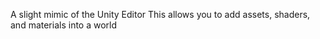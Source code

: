 A slight mimic of the Unity Editor
This allows you to add assets, shaders, and materials into a world
